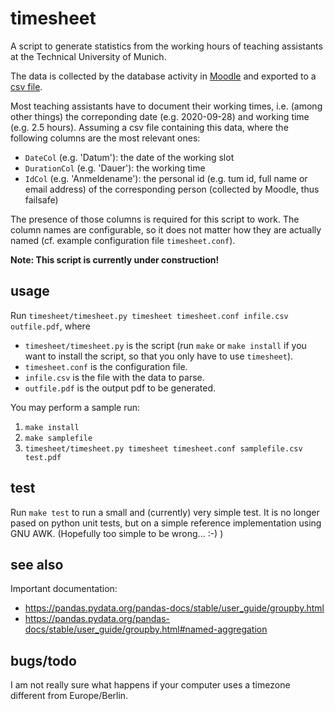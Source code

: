 timesheet
=========

A script to generate statistics from the working hours of teaching assistants
at the Technical University of Munich.

The data is collected by the database activity in
[Moodle](https://www.moodle.tum.de/) and exported to a
[csv file](https://en.wikipedia.org/wiki/Comma-separated_values).

Most teaching assistants have to document their working times, i.e. (among
other things) the correponding date (e.g. 2020-09-28) and working time
(e.g. 2.5 hours).
Assuming a csv file containing this data, where the following columns are the
most relevant ones:
- `DateCol` (e.g. 'Datum'): the date of the working slot
- `DurationCol` (e.g. 'Dauer'): the working time
- `IdCol` (e.g. 'Anmeldename'): the personal id (e.g. tum id, full name or
   email address) of the corresponding person (collected by Moodle, thus
   failsafe)

The presence of those columns is required for this script to work. The column
names are configurable, so it does not matter how they are actually named
(cf. example configuration file `timesheet.conf`).

**Note: This script is currently under construction!**


usage
-----

Run `timesheet/timesheet.py timesheet timesheet.conf infile.csv outfile.pdf`,
where
- `timesheet/timesheet.py` is the script (run `make` or `make install` if you
  want to install the script, so that you only have to use `timesheet`).
- `timesheet.conf` is the configuration file.
- `infile.csv` is the file with the data to parse.
- `outfile.pdf` is the output pdf to be generated.

You may perform a sample run:
1) `make install`
2) `make samplefile`
3) `timesheet/timesheet.py timesheet timesheet.conf samplefile.csv test.pdf`


test
----

Run `make test` to run a small and (currently) very simple test.
It is no longer pased on python unit tests, but on a simple reference
implementation using GNU AWK. (Hopefully too simple to be wrong... :-) )


see also
--------
Important documentation:
- https://pandas.pydata.org/pandas-docs/stable/user_guide/groupby.html
- https://pandas.pydata.org/pandas-docs/stable/user_guide/groupby.html#named-aggregation


bugs/todo
---------
I am not really sure what happens if your computer uses a timezone different
from Europe/Berlin.
